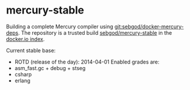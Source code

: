 mercury-stable
==============

Building a complete Mercury compiler using [git:sebgod/docker-mercury-deps](https://github.com/sebgod/docker-mercury-deps/).
The repository is a trusted build [sebgod/mercury-stable](https://index.docker.io/u/sebgod/mercury-stable/) in the [docker.io index](https://index.docker.io).

Current stable base:
 - ROTD (release of the day): 2014-04-01
Enabled grades are:
 - asm_fast.gc + debug + stseg
 - csharp
 - erlang
